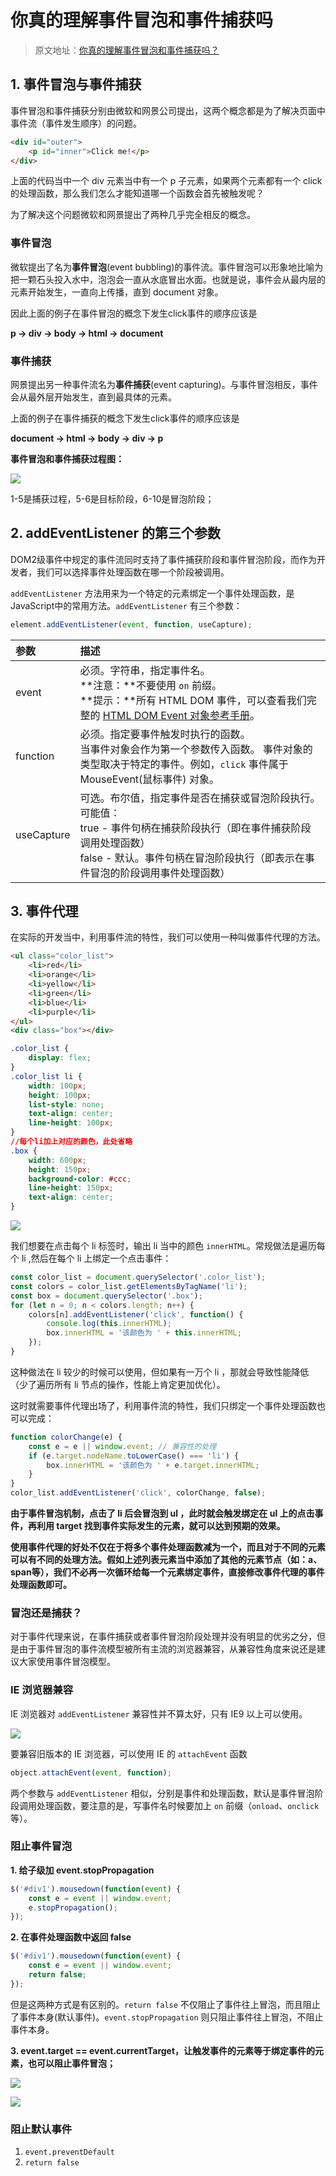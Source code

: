# 你真的理解事件冒泡和事件捕获吗

> 原文地址：[你真的理解事件冒泡和事件捕获吗？](https://juejin.cn/post/6844903834075021326)

## 1. 事件冒泡与事件捕获

事件冒泡和事件捕获分别由微软和网景公司提出，这两个概念都是为了解决页面中事件流（事件发生顺序）的问题。

```html
<div id="outer">
    <p id="inner">Click me!</p>
</div>
```

上面的代码当中一个 div 元素当中有一个 p 子元素，如果两个元素都有一个 click 的处理函数，那么我们怎么才能知道哪一个函数会首先被触发呢？

为了解决这个问题微软和网景提出了两种几乎完全相反的概念。

### 事件冒泡

微软提出了名为**事件冒泡**(event bubbling)的事件流。事件冒泡可以形象地比喻为把一颗石头投入水中，泡泡会一直从水底冒出水面。也就是说，事件会从最内层的元素开始发生，一直向上传播，直到 document 对象。

因此上面的例子在事件冒泡的概念下发生click事件的顺序应该是

**p -> div -> body -> html -> document**

### 事件捕获

网景提出另一种事件流名为**事件捕获**(event capturing)。与事件冒泡相反，事件会从最外层开始发生，直到最具体的元素。

上面的例子在事件捕获的概念下发生click事件的顺序应该是

**document -> html -> body -> div -> p**

**事件冒泡和事件捕获过程图：**

![](./image/event_1.png)

1-5是捕获过程，5-6是目标阶段，6-10是冒泡阶段；

## 2. addEventListener 的第三个参数

DOM2级事件中规定的事件流同时支持了事件捕获阶段和事件冒泡阶段，而作为开发者，我们可以选择事件处理函数在哪一个阶段被调用。

`addEventListener` 方法用来为一个特定的元素绑定一个事件处理函数，是JavaScript中的常用方法。`addEventListener` 有三个参数：

```javascript
element.addEventListener(event, function, useCapture);
```

| 参数 | 描述 |
| :--- | :---- |
| event | 必须。字符串，指定事件名。<br>**注意：**不要使用 `on` 前缀。<br>**提示：**所有 HTML DOM 事件，可以查看我们完整的 [HTML DOM Event 对象参考手册](https://www.runoob.com/jsref/dom-obj-event.html)。 |
| function | 必须。指定要事件触发时执行的函数。<br>当事件对象会作为第一个参数传入函数。 事件对象的类型取决于特定的事件。例如，`click` 事件属于 MouseEvent(鼠标事件) 对象。 |
| useCapture | 可选。布尔值，指定事件是否在捕获或冒泡阶段执行。<br>可能值：<br>true - 事件句柄在捕获阶段执行（即在事件捕获阶段调用处理函数）<br>false - 默认。事件句柄在冒泡阶段执行（即表示在事件冒泡的阶段调用事件处理函数） |

## 3. 事件代理

在实际的开发当中，利用事件流的特性，我们可以使用一种叫做事件代理的方法。

```html
<ul class="color_list">
    <li>red</li>
    <li>orange</li>
    <li>yellow</li>
    <li>green</li>
    <li>blue</li>
    <li>purple</li>
</ul>
<div class="box"></div>
```

```css
.color_list {
    display: flex;
}
.color_list li {
    width: 100px;
    height: 100px;
    list-style: none;
    text-align: center;
    line-height: 100px;
}
//每个li加上对应的颜色，此处省略
.box {
    width: 600px;
    height: 150px;
    background-color: #ccc;
    line-height: 150px;
    text-align: center;
}
```

![](./image/event_2.png)

我们想要在点击每个 li 标签时，输出 li 当中的颜色 `innerHTML`。常规做法是遍历每个 li ,然后在每个 li 上绑定一个点击事件：

```javascript
const color_list = document.querySelector('.color_list');
const colors = color_list.getElementsByTagName('li');
const box = document.querySelector('.box');
for (let n = 0; n < colors.length; n++) {
    colors[n].addEventListener('click', function() {
        console.log(this.innerHTML);
        box.innerHTML = '该颜色为 ' + this.innerHTML;
    });
}
```

这种做法在 li 较少的时候可以使用，但如果有一万个 li ，那就会导致性能降低（少了遍历所有 li 节点的操作，性能上肯定更加优化）。

这时就需要事件代理出场了，利用事件流的特性，我们只绑定一个事件处理函数也可以完成：

```javascript
function colorChange(e) {
    const e = e || window.event; // 兼容性的处理
    if (e.target.nodeName.toLowerCase() === 'li') {
        box.innerHTML = '该颜色为 ' + e.target.innerHTML;
    }
}
color_list.addEventListener('click', colorChange, false);
```

**由于事件冒泡机制，点击了 li 后会冒泡到 ul ，此时就会触发绑定在 ul 上的点击事件，再利用 target 找到事件实际发生的元素，就可以达到预期的效果。**

**使用事件代理的好处不仅在于将多个事件处理函数减为一个，而且对于不同的元素可以有不同的处理方法。假如上述列表元素当中添加了其他的元素节点（如：a、span等），我们不必再一次循环给每一个元素绑定事件，直接修改事件代理的事件处理函数即可。**

### 冒泡还是捕获？

对于事件代理来说，在事件捕获或者事件冒泡阶段处理并没有明显的优劣之分，但是由于事件冒泡的事件流模型被所有主流的浏览器兼容，从兼容性角度来说还是建议大家使用事件冒泡模型。

### IE 浏览器兼容

IE 浏览器对 `addEventListener` 兼容性并不算太好，只有 IE9 以上可以使用。

![](./image/event_3.png)

要兼容旧版本的 IE 浏览器，可以使用 IE 的 `attachEvent` 函数

```javascript
object.attachEvent(event, function);
```

两个参数与 `addEventListener` 相似，分别是事件和处理函数，默认是事件冒泡阶段调用处理函数，要注意的是，写事件名时候要加上 `on` 前缀（`onload`、`onclick` 等）。

### 阻止事件冒泡

**1. 给子级加 event.stopPropagation**

```javascript
$('#div1').mousedown(function(event) {
    const e = event || window.event;
    e.stopPropagation();
});
```

**2. 在事件处理函数中返回 false**

```javascript
$('#div1').mousedown(function(event) {
    const e = event || window.event;
    return false;
});
```

但是这两种方式是有区别的。`return false` 不仅阻止了事件往上冒泡，而且阻止了事件本身(默认事件)。`event.stopPropagation` 则只阻止事件往上冒泡，不阻止事件本身。

**3. event.target == event.currentTarget，让触发事件的元素等于绑定事件的元素，也可以阻止事件冒泡；**

![](./image/event_4.png)

![](./image/event_5.png)

### 阻止默认事件

1. `event.preventDefault`
2. `return false`